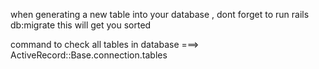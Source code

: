 when generating a new table into your database , dont forget to run rails db:migrate
this will get you sorted

command to check all tables in database ===> ActiveRecord::Base.connection.tables
